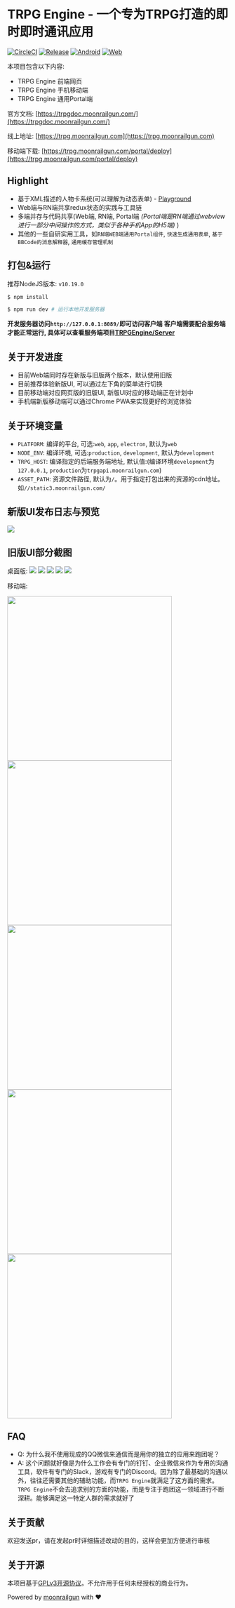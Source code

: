 # TRPG Engine - 一个专为TRPG打造的即时即时通讯应用

[![CircleCI](https://circleci.com/gh/TRPGEngine/Client/tree/release.svg?style=svg)](https://circleci.com/gh/TRPGEngine/Client/tree/release)
[![Release](https://img.shields.io/github/release/TRPGEngine/Client.svg)](https://github.com/TRPGEngine/Client/releases)
[![Android](https://img.shields.io/badge/platform-android-orange.svg)]()
[![Web](https://img.shields.io/badge/platform-web-green.svg)]()
<!-- [![Windows](https://img.shields.io/badge/platform-windows-blue.svg)]()
[![Mac](https://img.shields.io/badge/platform-mac-blue.svg)]()
[![Linux](https://img.shields.io/badge/platform-linux-blue.svg)]() -->
<!-- [![iOS](https://img.shields.io/badge/platform-ios-orange.svg)]() -->

本项目包含以下内容:
- TRPG Engine 前端网页
- TRPG Engine 手机移动端
- TRPG Engine 通用Portal端

官方文档: [https://trpgdoc.moonrailgun.com/](https://trpgdoc.moonrailgun.com/)

线上地址: [https://trpg.moonrailgun.com](https://trpg.moonrailgun.com)

移动端下载: [https://trpg.moonrailgun.com/portal/deploy](https://trpg.moonrailgun.com/portal/deploy)

## Highlight

- 基于XML描述的人物卡系统(可以理解为动态表单) - [Playground](https://trpg.moonrailgun.com/playground)
- Web端与RN端共享redux状态的实践与工具链
- 多端并存与代码共享(Web端, RN端, Portal端 *(Portal端是RN端通过webview进行一部分中间操作的方式，类似于各种手机App的H5端)* )
- 其他的一些自研实用工具，如`RN端WEB端通用Portal组件`, `快速生成通用表单`, `基于BBCode的消息解释器`, `通用缓存管理机制`

## 打包&运行

推荐NodeJS版本: `v10.19.0`

```bash
$ npm install

$ npm run dev # 运行本地开发服务器
```

**开发服务器访问`http://127.0.0.1:8089/`即可访问客户端**
**客户端需要配合服务端才能正常运行, 具体可以查看服务端项目[TRPGEngine/Server](https://github.com/TRPGEngine/Server)**

## 关于开发进度

- 目前Web端同时存在新版与旧版两个版本，默认使用旧版
- 目前推荐体验新版UI, 可以通过左下角的菜单进行切换
- 目前移动端对应网页版的旧版UI, 新版UI对应的移动端正在计划中
- 手机端新版移动端可以通过Chrome PWA来实现更好的浏览体验

## 关于环境变量
- `PLATFORM`: 编译的平台, 可选:`web`, `app`, `electron`, 默认为`web`
- `NODE_ENV`: 编译环境, 可选:`production`, `development`, 默认为`development`
- `TRPG_HOST`: 编译指定的后端服务端地址, 默认值:(编译环境`development`为`127.0.0.1`, `production`为`trpgapi.moonrailgun.com`)
- `ASSET_PATH`: 资源文件路径, 默认为`/`。用于指定打包出来的资源的cdn地址。如`//static3.moonrailgun.com/`

## 新版UI发布日志与预览
![](https://trpgdoc.moonrailgun.com/blog/2020/09/16/new-ui-v0.4)

## 旧版UI部分截图
桌面版:
![](./doc/login.png)
![](./doc/converse.png)
![](./doc/actor.png)
![](./doc/group.png)
![](./doc/note.png)

移动端:

<div><img width="375px" src="./doc/m1.jpg" /></div>
<div><img width="375px" src="./doc/m2.jpg" /></div>
<div><img width="375px" src="./doc/m3.jpg" /></div>
<div><img width="375px" src="./doc/m4.jpg" /></div>
<div><img width="375px" src="./doc/m5.jpg" /></div>

## FAQ

- Q: 为什么我不使用现成的QQ微信来通信而是用你的独立的应用来跑团呢？
- A: 这个问题就好像是为什么工作会有专门的钉钉、企业微信来作为专用的沟通工具，软件有专门的Slack，游戏有专门的Discord。因为除了最基础的沟通以外，往往还需要其他的辅助功能，而`TRPG Engine`就满足了这方面的需求。`TRPG Engine`不会去追求别的方面的功能，而是专注于跑团这一领域进行不断深耕。能够满足这一特定人群的需求就好了

## 关于贡献
欢迎发送pr，请在发起pr时详细描述改动的目的，这样会更加方便进行审核

## 关于开源
本项目基于[GPLv3开源协议](./LICENSE)。不允许用于任何未经授权的商业行为。


Powered by [moonrailgun](http://moonrailgun.com) with ❤
